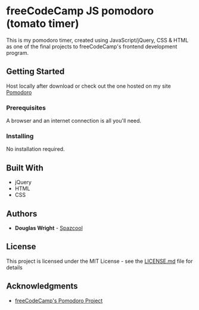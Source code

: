 # freeCodeCamp JS pomodoro (tomato timer)

This is my pomodoro timer, created using JavaScript/jQuery, CSS & HTML as one of the final projects to freeCodeCamp's frontend development program.

## Getting Started

Host locally after download or check out the one hosted on my site [Pomodoro](http://www.spazcool.com/pomo/)

### Prerequisites

A browser and an internet connection is all you'll need.

### Installing

No installation required.

## Built With

* jQuery
* HTML
* CSS

## Authors

* **Douglas Wright** - [Spazcool](https://github.com/Spazcool)

## License

This project is licensed under the MIT License - see the [LICENSE.md](LICENSE.md) file for details

## Acknowledgments

* [freeCodeCamp's Pomodoro Project](https://www.freecodecamp.com/challenges/build-a-pomodoro-clock)
